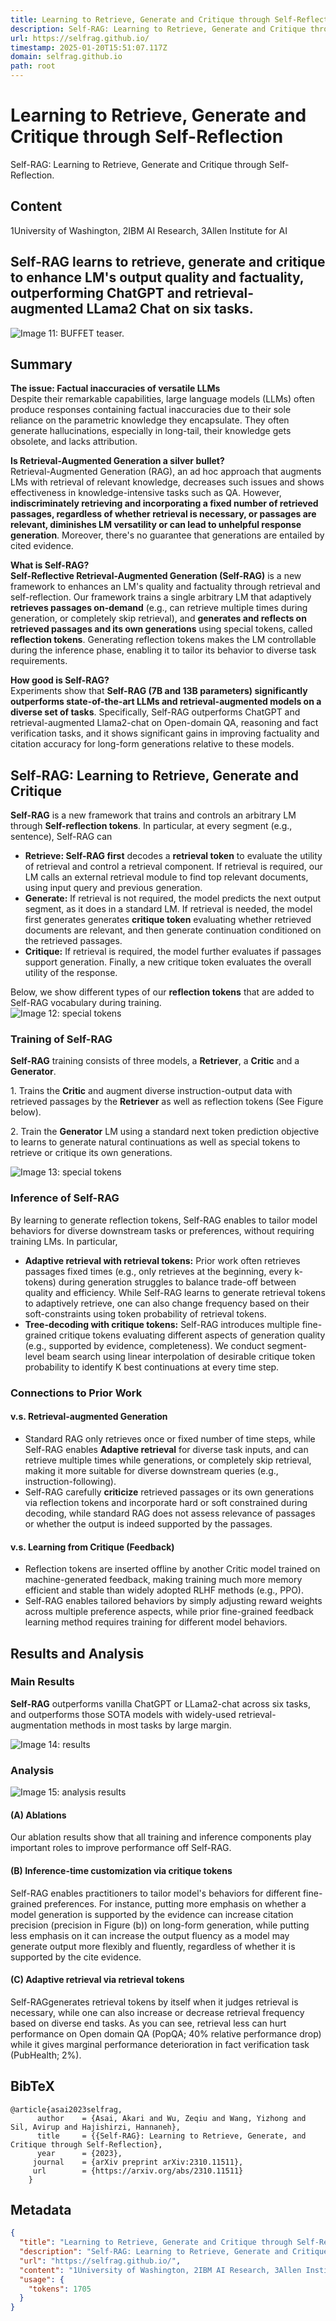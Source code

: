 ```yaml
---
title: Learning to Retrieve, Generate and Critique through Self-Reflection
description: Self-RAG: Learning to Retrieve, Generate and Critique through Self-Reflection.
url: https://selfrag.github.io/
timestamp: 2025-01-20T15:51:07.117Z
domain: selfrag.github.io
path: root
---
```


# Learning to Retrieve, Generate and Critique through Self-Reflection


Self-RAG: Learning to Retrieve, Generate and Critique through Self-Reflection.


## Content

1University of Washington, 2IBM AI Research, 3Allen Institute for AI

Self-RAG learns to retrieve, generate and critique to enhance LM's output quality and factuality, outperforming ChatGPT and retrieval-augmented LLama2 Chat on six tasks.
-------------------------------------------------------------------------------------------------------------------------------------------------------------------------

![Image 11: BUFFET teaser.](https://selfrag.github.io/static/images/teaser_self_rag_v8.png)

Summary
-------

**The issue: Factual inaccuracies of versatile LLMs**  
Despite their remarkable capabilities, large language models (LLMs) often produce responses containing factual inaccuracies due to their sole reliance on the parametric knowledge they encapsulate. They often generate hallucinations, especially in long-tail, their knowledge gets obsolete, and lacks attribution.

**Is Retrieval-Augmented Generation a silver bullet?**  
Retrieval-Augmented Generation (RAG), an ad hoc approach that augments LMs with retrieval of relevant knowledge, decreases such issues and shows effectiveness in knowledge-intensive tasks such as QA. However, **indiscriminately retrieving and incorporating a fixed number of retrieved passages, regardless of whether retrieval is necessary, or passages are relevant, diminishes LM versatility or can lead to unhelpful response generation**. Moreover, there's no guarantee that generations are entailed by cited evidence.

**What is **Self-RAG**?**  
**Self-Reflective Retrieval-Augmented Generation (Self-RAG)** is a new framework to enhances an LM's quality and factuality through retrieval and self-reflection. Our framework trains a single arbitrary LM that adaptively **retrieves passages on-demand** (e.g., can retrieve multiple times during generation, or completely skip retrieval), and **generates and reflects on retrieved passages and its own generations** using special tokens, called **reflection tokens**. Generating reflection tokens makes the LM controllable during the inference phase, enabling it to tailor its behavior to diverse task requirements.

**How good is **Self-RAG**?**  
Experiments show that **Self-RAG (7B and 13B parameters) significantly outperforms state-of-the-art LLMs and retrieval-augmented models on a diverse set of tasks**. Specifically, Self-RAG outperforms ChatGPT and retrieval-augmented Llama2-chat on Open-domain QA, reasoning and fact verification tasks, and it shows significant gains in improving factuality and citation accuracy for long-form generations relative to these models.

Self-RAG: Learning to Retrieve, Generate and Critique
-----------------------------------------------------

**Self-RAG** is a new framework that trains and controls an arbitrary LM through **Self-reflection tokens**. In particular, at every segment (e.g., sentence), Self-RAG can

*   **Retrieve: Self-RAG first** decodes a **retrieval token** to evaluate the utility of retrieval and control a retrieval component. If retrieval is required, our LM calls an external retrieval module to find top relevant documents, using input query and previous generation.
*   **Generate:** If retrieval is not required, the model predicts the next output segment, as it does in a standard LM. If retrieval is needed, the model first generates generates **critique token** evaluating whether retrieved documents are relevant, and then generate continuation conditioned on the retrieved passages.
*   **Critique:** If retrieval is required, the model further evaluates if passages support generation. Finally, a new critique token evaluates the overall utility of the response.

Below, we show different types of our **reflection tokens** that are added to Self-RAG vocabulary during training.  
![Image 12: special tokens](https://selfrag.github.io/static/images/special_tokens.png)

  

### Training of Self-RAG

**Self-RAG** training consists of three models, a **Retriever**, a **Critic** and a **Generator**.

1\. Trains the **Critic** and augment diverse instruction-output data with retrieved passages by the **Retriever** as well as reflection tokens (See Figure below).

2\. Train the **Generator** LM using a standard next token prediction objective to learns to generate natural continuations as well as special tokens to retrieve or critique its own generations.

![Image 13: special tokens](https://selfrag.github.io/static/images/training_examples.png)

### Inference of Self-RAG

By learning to generate reflection tokens, Self-RAG enables to tailor model behaviors for diverse downstream tasks or preferences, without requiring training LMs. In particular,

*   **Adaptive retrieval with retrieval tokens:** Prior work often retrieves passages fixed times (e.g., only retrieves at the beginning, every k-tokens) during generation struggles to balance trade-off between quality and efficiency. While Self-RAG learns to generate retrieval tokens to adaptively retrieve, one can also change frequency based on their soft-constraints using token probability of retrieval tokens.
*   **Tree-decoding with critique tokens:** Self-RAG introduces multiple fine-grained critique tokens evaluating different aspects of generation quality (e.g., supported by evidence, completeness). We conduct segment-level beam search using linear interpolation of desirable critique token probability to identify K best continuations at every time step.

### Connections to Prior Work

#### v.s. Retrieval-augmented Generation

*   Standard RAG only retrieves once or fixed number of time steps, while Self-RAG enables **Adaptive retrieval** for diverse task inputs, and can retrieve multiple times while generations, or completely skip retrieval, making it more suitable for diverse downstream queries (e.g., instruction-following).
*   Self-RAG carefully **criticize** retrieved passages or its own generations via reflection tokens and incorporate hard or soft constrained during decoding, while standard RAG does not assess relevance of passages or whether the output is indeed supported by the passages.

#### v.s. Learning from Critique (Feedback)

*   Reflection tokens are inserted offline by another Critic model trained on machine-generated feedback, making training much more memory efficient and stable than widely adopted RLHF methods (e.g., PPO).
*   Self-RAG enables tailored behaviors by simply adjusting reward weights across multiple preference aspects, while prior fine-grained feedback learning method requires training for different model behaviors.

Results and Analysis
--------------------

  

### Main Results

**Self-RAG** outperforms vanilla ChatGPT or LLama2-chat across six tasks, and outperforms those SOTA models with widely-used retrieval-augmentation methods in most tasks by large margin.

![Image 14: results](https://selfrag.github.io/static/images/results.png)

### Analysis

![Image 15: analysis results](https://selfrag.github.io/static/images/analysis_result_1.png)

#### (A) Ablations

Our ablation results show that all training and inference components play important roles to improve performance off Self-RAG.

#### (B) Inference-time customization via critique tokens

Self-RAG enables practitioners to tailor model's behaviors for different fine-grained preferences. For instance, putting more emphasis on whether a model generation is supported by the evidence can increase citation precision (precision in Figure (b)) on long-form generation, while putting less emphasis on it can increase the output fluency as a model may generate output more flexibly and fluently, regardless of whether it is supported by the cite evidence.

#### (C) Adaptive retrieval via retrieval tokens

Self-RAGgenerates retrieval tokens by itself when it judges retrieval is necessary, while one can also increase or decrease retrieval frequency based on diverse end tasks. As you can see, retrieval less can hurt performance on Open domain QA (PopQA; 40% relative performance drop) while it gives marginal performance deterioration in fact verification task (PubHealth; 2%).

BibTeX
------

```
@article{asai2023selfrag,
      author    = {Asai, Akari and Wu, Zeqiu and Wang, Yizhong and Sil, Avirup and Hajishirzi, Hannaneh},
      title     = {{Self-RAG}: Learning to Retrieve, Generate, and Critique through Self-Reflection},
      year      = {2023},
     journal    = {arXiv preprint arXiv:2310.11511},
     url        = {https://arxiv.org/abs/2310.11511}
    }
```

## Metadata

```json
{
  "title": "Learning to Retrieve, Generate and Critique through Self-Reflection",
  "description": "Self-RAG: Learning to Retrieve, Generate and Critique through Self-Reflection.",
  "url": "https://selfrag.github.io/",
  "content": "1University of Washington, 2IBM AI Research, 3Allen Institute for AI\n\nSelf-RAG learns to retrieve, generate and critique to enhance LM's output quality and factuality, outperforming ChatGPT and retrieval-augmented LLama2 Chat on six tasks.\n-------------------------------------------------------------------------------------------------------------------------------------------------------------------------\n\n![Image 11: BUFFET teaser.](https://selfrag.github.io/static/images/teaser_self_rag_v8.png)\n\nSummary\n-------\n\n**The issue: Factual inaccuracies of versatile LLMs**  \nDespite their remarkable capabilities, large language models (LLMs) often produce responses containing factual inaccuracies due to their sole reliance on the parametric knowledge they encapsulate. They often generate hallucinations, especially in long-tail, their knowledge gets obsolete, and lacks attribution.\n\n**Is Retrieval-Augmented Generation a silver bullet?**  \nRetrieval-Augmented Generation (RAG), an ad hoc approach that augments LMs with retrieval of relevant knowledge, decreases such issues and shows effectiveness in knowledge-intensive tasks such as QA. However, **indiscriminately retrieving and incorporating a fixed number of retrieved passages, regardless of whether retrieval is necessary, or passages are relevant, diminishes LM versatility or can lead to unhelpful response generation**. Moreover, there's no guarantee that generations are entailed by cited evidence.\n\n**What is **Self-RAG**?**  \n**Self-Reflective Retrieval-Augmented Generation (Self-RAG)** is a new framework to enhances an LM's quality and factuality through retrieval and self-reflection. Our framework trains a single arbitrary LM that adaptively **retrieves passages on-demand** (e.g., can retrieve multiple times during generation, or completely skip retrieval), and **generates and reflects on retrieved passages and its own generations** using special tokens, called **reflection tokens**. Generating reflection tokens makes the LM controllable during the inference phase, enabling it to tailor its behavior to diverse task requirements.\n\n**How good is **Self-RAG**?**  \nExperiments show that **Self-RAG (7B and 13B parameters) significantly outperforms state-of-the-art LLMs and retrieval-augmented models on a diverse set of tasks**. Specifically, Self-RAG outperforms ChatGPT and retrieval-augmented Llama2-chat on Open-domain QA, reasoning and fact verification tasks, and it shows significant gains in improving factuality and citation accuracy for long-form generations relative to these models.\n\nSelf-RAG: Learning to Retrieve, Generate and Critique\n-----------------------------------------------------\n\n**Self-RAG** is a new framework that trains and controls an arbitrary LM through **Self-reflection tokens**. In particular, at every segment (e.g., sentence), Self-RAG can\n\n*   **Retrieve: Self-RAG first** decodes a **retrieval token** to evaluate the utility of retrieval and control a retrieval component. If retrieval is required, our LM calls an external retrieval module to find top relevant documents, using input query and previous generation.\n*   **Generate:** If retrieval is not required, the model predicts the next output segment, as it does in a standard LM. If retrieval is needed, the model first generates generates **critique token** evaluating whether retrieved documents are relevant, and then generate continuation conditioned on the retrieved passages.\n*   **Critique:** If retrieval is required, the model further evaluates if passages support generation. Finally, a new critique token evaluates the overall utility of the response.\n\nBelow, we show different types of our **reflection tokens** that are added to Self-RAG vocabulary during training.  \n![Image 12: special tokens](https://selfrag.github.io/static/images/special_tokens.png)\n\n  \n\n### Training of Self-RAG\n\n**Self-RAG** training consists of three models, a **Retriever**, a **Critic** and a **Generator**.\n\n1\\. Trains the **Critic** and augment diverse instruction-output data with retrieved passages by the **Retriever** as well as reflection tokens (See Figure below).\n\n2\\. Train the **Generator** LM using a standard next token prediction objective to learns to generate natural continuations as well as special tokens to retrieve or critique its own generations.\n\n![Image 13: special tokens](https://selfrag.github.io/static/images/training_examples.png)\n\n### Inference of Self-RAG\n\nBy learning to generate reflection tokens, Self-RAG enables to tailor model behaviors for diverse downstream tasks or preferences, without requiring training LMs. In particular,\n\n*   **Adaptive retrieval with retrieval tokens:** Prior work often retrieves passages fixed times (e.g., only retrieves at the beginning, every k-tokens) during generation struggles to balance trade-off between quality and efficiency. While Self-RAG learns to generate retrieval tokens to adaptively retrieve, one can also change frequency based on their soft-constraints using token probability of retrieval tokens.\n*   **Tree-decoding with critique tokens:** Self-RAG introduces multiple fine-grained critique tokens evaluating different aspects of generation quality (e.g., supported by evidence, completeness). We conduct segment-level beam search using linear interpolation of desirable critique token probability to identify K best continuations at every time step.\n\n### Connections to Prior Work\n\n#### v.s. Retrieval-augmented Generation\n\n*   Standard RAG only retrieves once or fixed number of time steps, while Self-RAG enables **Adaptive retrieval** for diverse task inputs, and can retrieve multiple times while generations, or completely skip retrieval, making it more suitable for diverse downstream queries (e.g., instruction-following).\n*   Self-RAG carefully **criticize** retrieved passages or its own generations via reflection tokens and incorporate hard or soft constrained during decoding, while standard RAG does not assess relevance of passages or whether the output is indeed supported by the passages.\n\n#### v.s. Learning from Critique (Feedback)\n\n*   Reflection tokens are inserted offline by another Critic model trained on machine-generated feedback, making training much more memory efficient and stable than widely adopted RLHF methods (e.g., PPO).\n*   Self-RAG enables tailored behaviors by simply adjusting reward weights across multiple preference aspects, while prior fine-grained feedback learning method requires training for different model behaviors.\n\nResults and Analysis\n--------------------\n\n  \n\n### Main Results\n\n**Self-RAG** outperforms vanilla ChatGPT or LLama2-chat across six tasks, and outperforms those SOTA models with widely-used retrieval-augmentation methods in most tasks by large margin.\n\n![Image 14: results](https://selfrag.github.io/static/images/results.png)\n\n### Analysis\n\n![Image 15: analysis results](https://selfrag.github.io/static/images/analysis_result_1.png)\n\n#### (A) Ablations\n\nOur ablation results show that all training and inference components play important roles to improve performance off Self-RAG.\n\n#### (B) Inference-time customization via critique tokens\n\nSelf-RAG enables practitioners to tailor model's behaviors for different fine-grained preferences. For instance, putting more emphasis on whether a model generation is supported by the evidence can increase citation precision (precision in Figure (b)) on long-form generation, while putting less emphasis on it can increase the output fluency as a model may generate output more flexibly and fluently, regardless of whether it is supported by the cite evidence.\n\n#### (C) Adaptive retrieval via retrieval tokens\n\nSelf-RAGgenerates retrieval tokens by itself when it judges retrieval is necessary, while one can also increase or decrease retrieval frequency based on diverse end tasks. As you can see, retrieval less can hurt performance on Open domain QA (PopQA; 40% relative performance drop) while it gives marginal performance deterioration in fact verification task (PubHealth; 2%).\n\nBibTeX\n------\n\n```\n@article{asai2023selfrag,\n      author    = {Asai, Akari and Wu, Zeqiu and Wang, Yizhong and Sil, Avirup and Hajishirzi, Hannaneh},\n      title     = {{Self-RAG}: Learning to Retrieve, Generate, and Critique through Self-Reflection},\n      year      = {2023},\n     journal    = {arXiv preprint arXiv:2310.11511},\n     url        = {https://arxiv.org/abs/2310.11511}\n    }\n```",
  "usage": {
    "tokens": 1705
  }
}
```
